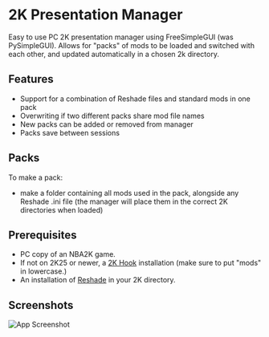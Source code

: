 
# 2K Presentation Manager

Easy to use PC 2K presentation manager using FreeSimpleGUI (was PySimpleGUI). Allows for "packs" of mods to be loaded and switched with each other, and updated automatically in a chosen 2k directory.




## Features

- Support for a combination of Reshade files and standard mods in one pack
- Overwriting if two different packs share mod file names
- New packs can be added or removed from manager
- Packs save between sessions


## Packs

To make a pack:

-   make a folder containing all mods used in the pack, alongside any Reshade .ini file (the manager will place them in the correct 2K directories when loaded)
## Prerequisites

- PC copy of an NBA2K game.
- If not on 2K25 or newer, a [2K Hook](https://www.2kspecialist.net/2023/11/nba-2k24-hook-mods-folder-v2400.html) installation (make sure to put "mods" in lowercase.)
- An installation of [Reshade](https://reshade.me/) in your 2K directory.
## Screenshots

![App Screenshot](https://i.imgur.com/m03FEj8.png)


